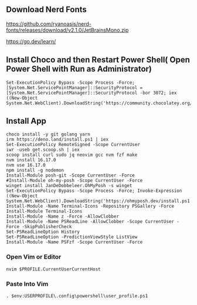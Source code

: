 
## Download Nerd Fonts
https://github.com/ryanoasis/nerd-fonts/releases/download/v2.1.0/JetBrainsMono.zip


https://go.dev/learn/

## Install Choco and then Restart Power Shell( Open Power Shell with Run as Administrator)
    Set-ExecutionPolicy Bypass -Scope Process -Force; [System.Net.ServicePointManager]::SecurityProtocol = [System.Net.ServicePointManager]::SecurityProtocol -bor 3072; iex ((New-Object System.Net.WebClient).DownloadString('https://community.chocolatey.org/install.ps1'))
## Install App
    choco install -y git golang yarn
    irm https://deno.land/install.ps1 | iex
    Set-ExecutionPolicy RemoteSigned -Scope CurrentUser
    iwr -useb get.scoop.sh | iex
    scoop install curl sudo jq neovim gcc nvm fzf make
    nvm install 16.17.0
    nvm use 16.17.0
    npm install -g nodemon
    Install-Module posh-git -Scope CurrentUser -Force
    #Install-Module oh-my-posh -Scope CurrentUser -Force
    winget install JanDeDobbeleer.OhMyPosh -s winget
    Set-ExecutionPolicy Bypass -Scope Process -Force; Invoke-Expression ((New-Object System.Net.WebClient).DownloadString('https://ohmyposh.dev/install.ps1'))
    Install-Module -Name Terminal-Icons -Repository PSGallery -Force                                                                                       
    Install-Module Terminal-Icons
    Install-Module -Name z -Force -AllowClobber
    Install-Module -Name PSReadLine -AllowClobber -Scope CurrentUser -Force -SkipPublisherCheck
    Set-PSReadLineOption History
    Set-PSReadLineOption -PredictionViewStyle ListView
    Install-Module -Name PSFzf -Scope CurrentUser -Force
### Open Vim or Editor 
    nvim $PROFILE.CurrentUserCurrentHost
### Paste Into Vim 
    . $env:USERPROFILE\.config\powershell\user_profile.ps1
 
